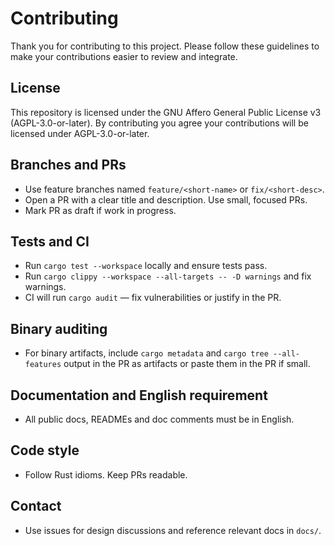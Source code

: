 # Contributing

Thank you for contributing to this project. Please follow these guidelines to make your contributions easier to review and integrate.

## License
This repository is licensed under the GNU Affero General Public License v3 (AGPL-3.0-or-later). By contributing you agree your contributions will be licensed under AGPL-3.0-or-later.

## Branches and PRs
- Use feature branches named `feature/<short-name>` or `fix/<short-desc>`.
- Open a PR with a clear title and description. Use small, focused PRs.
- Mark PR as draft if work in progress.

## Tests and CI
- Run `cargo test --workspace` locally and ensure tests pass.
- Run `cargo clippy --workspace --all-targets -- -D warnings` and fix warnings.
- CI will run `cargo audit` — fix vulnerabilities or justify in the PR.

## Binary auditing
- For binary artifacts, include `cargo metadata` and `cargo tree --all-features` output in the PR as artifacts or paste them in the PR if small.

## Documentation and English requirement
- All public docs, READMEs and doc comments must be in English.

## Code style
- Follow Rust idioms. Keep PRs readable.

## Contact
- Use issues for design discussions and reference relevant docs in `docs/`.

